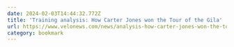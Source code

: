 ```yaml
---
date: 2024-02-03T14:44:32.772Z
title: 'Training analysis: How Carter Jones won the Tour of the Gila'
url: https://www.velonews.com/news/analysis-how-carter-jones-won-the-tour-of-the-gila/
category: bookmark
---
```

